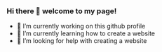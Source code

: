 ### Hi there 👋 welcome to my page!

- 🔭 I’m currently working on this github profile
- 🌱 I’m currently learning how to create a website
- 🤔 I’m looking for help with creating a website
